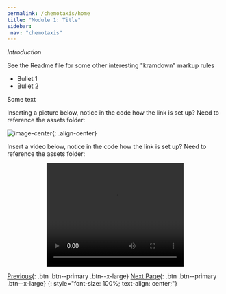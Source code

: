 ```yaml
---
permalink: /chemotaxis/home
title: "Module 1: Title"
sidebar: 
 nav: "chemotaxis"
---
```


*Introduction*

See the Readme file for some other interesting "kramdown" markup rules

* Bullet 1
* Bullet 2

Some text

Inserting a picture below, notice in the code how the link is set up? Need to reference the assets folder:  

![image-center](../assets/images/motifs_norm.png){: .align-center}

Insert a video below, notice in the code how the link is set up? Need to reference the assets folder: 

<div style="text-align:center">
	<video width="320" height="240" controls>
	  <source type="video/mp4" src="../assets/random_walk_1.mp4">
	</video>
</div>

[Previous](#){: .btn .btn--primary .btn--x-large} [Next Page](page1){: .btn .btn--primary .btn--x-large}
{: style="font-size: 100%; text-align: center;"}


